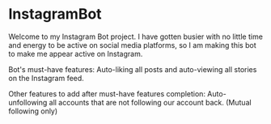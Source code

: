 # InstagramBot
Welcome to my Instagram Bot project. 
I have gotten busier with no little time and energy to be active on social media platforms, so I am making this bot to make me appear active on Instagram.

Bot's must-have features: 
Auto-liking all posts and auto-viewing all stories on the Instagram feed.

Other features to add after must-have features completion:
Auto-unfollowing all accounts that are not following our account back. (Mutual following only)

